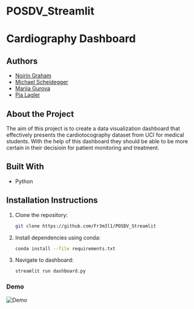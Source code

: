 # POSDV_Streamlit

<!-- README.md -->

<!-- PROJECT TITLE -->
# Cardiography Dashboard

## Authors
* [Noirin Graham](https://github.com/grahanoi) 
* [Michael Scheidegger](https://github.com/Fr3m3l1) 
* [Mariia Gurova](https://github.ch/gurovmar) 
* [Pia Lagler   ](https://github.com/Lagpi) 

## About the Project
The aim of this project is to create a data visualization dashboard that effectively presents the cardiotocography dataset from UCI for medical students. With the help of this dashboard they should be able to be more certain in their decisioin for patient monitoring and treatment.

## Built With
* Python


## Installation Instructions
1. Clone the repository:
   ```sh
   git clone https://github.com/Fr3m3l1/POSDV_Streamlit
   ```
2. Install dependencies using conda:
   ```sh
   conda install --file requirements.txt
   ```
3. Navigate to dashboard:
   ```sh
   streamlit run dashboard.py
   ```

### Demo
![Demo](https://cardiotocography-dashboard.streamlit.app/)